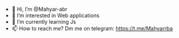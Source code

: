 - 👋 Hi, I’m @Mahyar-abr
- 👀 I’m interested in Web applications
- 🌱 I’m currently learning Js
- 📫 How to reach me? Dm me on telegram: https://t.me/Mahyarrba

<!---
Mahyar-abr/Mahyar-abr is a ✨ special ✨ repository because its `README.md` (this file) appears on your GitHub profile.
You can click the Preview link to take a look at your changes.
--->
